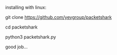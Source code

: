 installing with linux:

git clone  https://github.com/yevgroup/packetshark

cd packetshark

python3 packetshark.py


good job...
